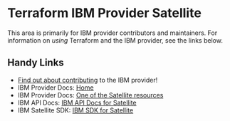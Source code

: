 # Terraform IBM Provider Satellite
<!-- markdownlint-disable MD026 -->
This area is primarily for IBM provider contributors and maintainers. For information on _using_ Terraform and the IBM provider, see the links below.


## Handy Links
* [Find out about contributing](../../../.github/CONTRIBUTING.md) to the IBM provider!
* IBM Provider Docs: [Home](https://registry.terraform.io/providers/IBM-Cloud/ibm/latest/docs)
* IBM Provider Docs: [One of the Satellite resources](https://registry.terraform.io/providers/IBM-Cloud/ibm/latest/docs/resources/satellite_location)
* IBM API Docs: [IBM API Docs for Satellite](https://containers.cloud.ibm.com/global/swagger-global-api/)
* IBM Satellite SDK: [IBM SDK for Satellite](https://github.com/IBM-Cloud/container-services-go-sdk)
